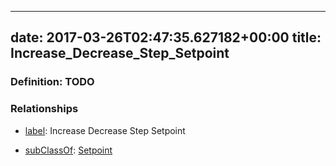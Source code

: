 
---
date: 2017-03-26T02:47:35.627182+00:00
title: Increase_Decrease_Step_Setpoint
---
### Definition: TODO

### Relationships

* [label](http://www.w3.org/2000/01/rdf-schema#label): Increase Decrease Step Setpoint

* [subClassOf](http://www.w3.org/2000/01/rdf-schema#subClassOf): [Setpoint](https://brickschema.org/schema/1.0/Brick#Setpoint)
